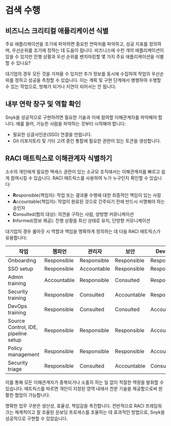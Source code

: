 # 검색 수행

## 비즈니스 크리티컬 애플리케이션 식별

주요 애플리케이션을 조기에 파악하면 중요한 연락처를 파악하고, 성공 지표를 정의하며, 우선순위를 조기에 정하는 데 도움이 됩니다. 비즈니스에 수천 개의 애플리케이션이 있을 수 있지만 진행 상황과 우선 순위를 벤치마킹할 몇 가지 주요 애플리케이션을 식별할 수 있나요?

대기업의 경우 모든 것을 가져올 수 있지만 추가 정보를 동시에 수집하여 작업의 우선순위를 정하고 성공을 측정할 수 있습니다. 이는 계획 및 구현 단계에서 병행하여 수행할 수 있는 작업으로, 방해가 되거나 지연이 되어서는 안 됩니다.

## 내부 연락 창구 및 역할 확인

Snyk을 성공적으로 구현하려면 필요한 기술과 이에 참여할 이해관계자를 파악해야 합니다. 예를 들어, 가능한 사람을 파악하는 것부터 시작해야 합니다:

* 필요한 싱글사인온(SSO) 연결을 만듭니다.
* Git 리포지토리 및 기타 고려 중인 통합에 필요한 권한이 있는 토큰을 생성합니다.

## RACI 매트릭스로 이해관계자 식별하기

소수의 개인에게 필요한 액세스 권한이 있는 소규모 조직에서는 이해관계자를 빠르고 쉽게 참여시킬 수 있습니다. RACI 매트릭스를 사용하여 누가 누구인지 확인할 수 있습니다:

* **R**esponsible(책임자): 작업 또는 결과물 수행에 대한 최종적인 책임이 있는 사람
* **A**ccountable(책임자): 작업이 완료된 것으로 간주되기 전에 반드시 서명해야 하는 승인자
* **C**onsulted(협의 대상): 의견을 구하는 사람, 양방향 커뮤니케이션
* **I**nformed(정보 제공): 진행 상황을 최신 상태로 유지, 단방향 커뮤니케이션

대기업의 경우 롤아웃 시 역할과 책임을 명확하게 정의하는 데 다음 RACI 매트릭스가 유용합니다:

<table><thead><tr><th width="179">작업</th><th width="136">챔피언</th><th width="146">관리자</th><th width="132">보안</th><th>DevOps</th></tr></thead><tbody><tr><td>Onboarding</td><td>Responsible</td><td>Responsible</td><td>Responsible</td><td>Responsible</td></tr><tr><td>SSO setup</td><td>Responsible</td><td>Accountable</td><td>Responsible</td><td>Responsible</td></tr><tr><td>Admin training</td><td>Accountable</td><td>Responsible</td><td>Consulted</td><td>Responsible</td></tr><tr><td>Security training</td><td>Responsible</td><td>Consulted</td><td>Accountable</td><td>Responsible</td></tr><tr><td>DevOps training</td><td>Responsible</td><td>Consulted</td><td>Consulted</td><td>Accountable</td></tr><tr><td>Source Control, IDE, pipeline setup</td><td>Responsible</td><td>Responsible</td><td>Responsible</td><td>Accountable</td></tr><tr><td>Policy management</td><td>Responsible</td><td>Responsible</td><td>Responsible</td><td>Accountable</td></tr><tr><td>Security triage</td><td>Responsible</td><td>Consulted</td><td>Accountable</td><td>Consulted</td></tr></tbody></table>

이를 통해 모든 이해관계자가 중복되거나 소홀히 하는 일 없이 적절한 역량을 발휘할 수 있습니다. 매트릭스를 따르면 개인이 지정된 영역 내에서 전문 기술을 제공함으로써 원활한 협업이 가능합니다.

명확한 업무 구분은 생산성, 효율성, 책임감을 촉진합니다. 전반적으로 RACI 프레임워크는 체계적이고 잘 조율된 온보딩 프로세스를 조율하는 데 효과적인 방법으로, Snyk을 성공적으로 구현할 수 있었습니다.

